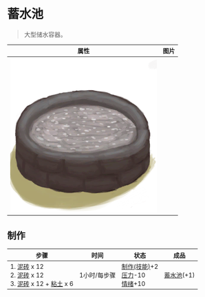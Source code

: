 # 蓄水池  
> 大型储水容器。  
  
  属性  |   图片   
 ----  |  ----:   
   |  ![](Sprite/ReservoirWater.png)   
  
## 制作  
步骤  |  时间  |  状态  |  成品  
----  |  ----  |  ----  |  ----  
1. [泥砖](MudBrick.md) x 12<br>2. [泥砖](MudBrick.md) x 12<br>3. [泥砖](MudBrick.md) x 12 + [粘土](Clay.md) x 6  |  1小时/每步骤  |  [制作(技能)](Skill_Crafting.md)+2<br>[压力](Stress.md)-10<br>[情绪](Morale.md)+10  |  [蓄水池](WaterReservoir.md)(+1)  
